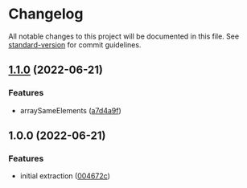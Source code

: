 # Changelog

All notable changes to this project will be documented in this file. See [standard-version](https://github.com/conventional-changelog/standard-version) for commit guidelines.

## [1.1.0](https://github.com/plandek-utils/ts-collections-utils/compare/v1.0.0...v1.1.0) (2022-06-21)


### Features

* arraySameElements ([a7d4a9f](https://github.com/plandek-utils/ts-collections-utils/commit/a7d4a9f98975bf39e2e6157e0718a402176b0aa3))

## 1.0.0 (2022-06-21)


### Features

* initial extraction ([004672c](https://github.com/plandek-utils/ts-collections-utils/commit/004672c2b4d0d95d4170599f8e94e8a5df44b800))
